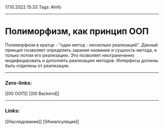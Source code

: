 17.10.2022 15:33
Tags: #info 

---
# Полиморфизм, как принцип ООП
Полиморфизм в кратце - "один метод - несколько реализаций". Данный принцип позволяет определять заранее название и сущность метода, и только потом его реализацию. Это позволяет неограниченно модифицировать и дополнять реализацию методов.
Интерфесы должны быть отделены от реализации.

---
### Zero-links:
[[00 ООП]] [[00 Backend]]

---
### Links:
[[Наследование]] [[Инкапсуляция]]

